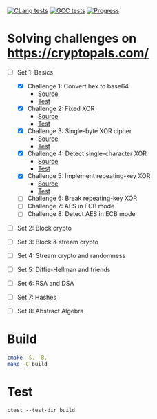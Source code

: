 [![CLang tests](https://github.com/sytranvn/cryptopals/actions/workflows/cmake-clang.yml/badge.svg)](https://github.com/sytranvn/cryptopals/actions/workflows/cmake-clang.yml)
[![GCC tests](https://github.com/sytranvn/cryptopals/actions/workflows/cmake-gcc.yml/badge.svg)](https://github.com/sytranvn/cryptopals/actions/workflows/cmake-gcc.yml)
[![Progress](https://us-central1-sytranvn.cloudfunctions.net/progress/5/66)](./src/set-1/ch-5/index.md)

# Solving challenges on https://cryptopals.com/
  - [ ] Set 1: Basics
    - [x] Challenge 1: Convert hex to base64
      - [Source](./src/set-1/ch-1/index.md)
      - [Test](./test/ch_1_test.cpp)
    - [x] Challenge 2: Fixed XOR
      - [Source](./src/set-1/ch-2/index.md)
      - [Test](./test/ch_2_test.cpp)
    - [x] Challenge 3: Single-byte XOR cipher
      - [Source](./src/set-1/ch-3/index.md)
      - [Test](./test/ch_3_test.cpp)
    - [x] Challenge 4: Detect single-character XOR
      - [Source](./src/set-1/ch-4/index.md)
      - [Test](./test/ch_4_test.cpp)
    - [x] Challenge 5: Implement repeating-key XOR
      - [Source](./src/set-1/ch-5/index.md)
      - [Test](./test/ch_5_test.cpp)
    - [ ] Challenge 6: Break repeating-key XOR
    - [ ] Challenge 7: AES in ECB mode
    - [ ] Challenge 8: Detect AES in ECB mode
  - [ ] Set 2: Block crypto
  - [ ] Set 3: Block & stream crypto
  - [ ] Set 4: Stream crypto and randomness
  - [ ] Set 5: Diffie-Hellman and friends
  - [ ] Set 6: RSA and DSA
  - [ ] Set 7: Hashes
  - [ ] Set 8: Abstract Algebra


# Build
```sh
cmake -S. -B.
make -C build
```

# Test
```
ctest --test-dir build
```
